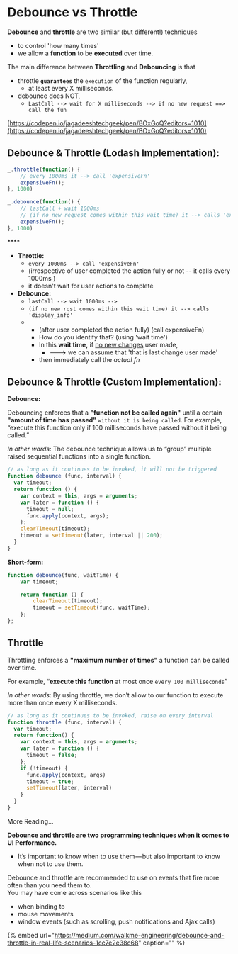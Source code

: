 # Debounce vs Throttle

**Debounce** and **throttle** are two similar \(but different!\) techniques

* to control 'how many times'
* we allow a **function** to be **executed** over time.

The main difference between **Throttling** and **Debouncing** is that

* throttle **`guarantees`** the `execution` of the function regularly, 
  * at least every X milliseconds.
* debounce does NOT,
  * `LastCall --> wait for X milliseconds --> if no new request ==> call the fun`

[https://codepen.io/jagadeeshtechgeek/pen/BOxGoQ?editors=1010](https://codepen.io/jagadeeshtechgeek/pen/BOxGoQ?editors=1010)

## Debounce & Throttle \(Lodash  Implementation\):

```javascript
_.throttle(function() {
    // every 1000ms it --> call 'expensiveFn'
    expensiveFn();
}, 1000)
```

```javascript
_.debounce(function() {
    // lastCall + wait 1000ms
    // (if no new request comes within this wait time) it --> calls 'expensiveFn'
    expensiveFn();
}, 1000)
```

\*\*\*\*

* **Throttle:** 
  * `every 1000ms --> call 'expensiveFn'`  
  * \(irrespective of user completed the action fully or not -- it calls every 1000ms \)
  * it doesn't wait for user actions to complete
* **Debounce:** 
  * `lastCall --> wait 1000ms -->`
  * `(if no new rqst comes within this wait time) it --> calls 'display_info'`
  * * \(after user completed the action fully\) \(call expensiveFn\)
    * How do you identify that? \(using 'wait time'\)
    * In this **wait time,** if [no new changes](../todo.md) user made,
      * ---&gt; we can assume that 'that is last change user made'
    * then immediately call the _actual fn_

## Debounce & Throttle \(Custom  Implementation\):

**Debounce:**

Debouncing enforces that a **"function not be called again"** until a certain **"amount of time** **has** **passed"** `without it is being called`. For example, “execute this function only if 100 milliseconds have passed without it being called.”

_In other words_: The debounce technique allows us to “group” multiple raised sequential functions into a single function.

```javascript
// as long as it continues to be invoked, it will not be triggered
function debounce (func, interval) {
  var timeout;
  return function () {
    var context = this, args = arguments;
    var later = function () {
      timeout = null;
      func.apply(context, args);
    };
    clearTimeout(timeout);
    timeout = setTimeout(later, interval || 200);
  }
}
```

**Short-form:**

```javascript
function debounce(func, waitTime) {
    var timeout;

    return function () {
        clearTimeout(timeout);
        timeout = setTimeout(func, waitTime);
    };
};
```

## **Throttle**

Throttling enforces a **"maximum number of times"** a function can be called over time.

For example, “**execute this function** at most once `every 100 milliseconds`”

_In other words_: By using throttle, we don’t allow to our function to execute more than once every X milliseconds.

```javascript
// as long as it continues to be invoked, raise on every interval
function throttle (func, interval) {
  var timeout;
  return function() {
    var context = this, args = arguments;
    var later = function () {
      timeout = false;
    };
    if (!timeout) {
      func.apply(context, args)
      timeout = true;
      setTimeout(later, interval)
    }
  }
}
```

More Reading...

**Debounce and throttle are two programming techniques when it comes to UI Performance.**

* It’s important to know when to use them — but also important to know when not to use them. 

Debounce and throttle are recommended to use on events that fire more often than you need them to.  
You may have come across scenarios like this

* when binding to 
* mouse movements 
* window events \(such as scrolling, push notifications and Ajax calls\)

{% embed url="https://medium.com/walkme-engineering/debounce-and-throttle-in-real-life-scenarios-1cc7e2e38c68" caption="" %}

